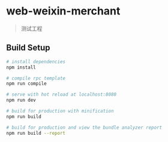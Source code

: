 # web-weixin-merchant

> 测试工程

## Build Setup

``` bash
# install dependencies
npm install

# compile rpc template
npm run compile

# serve with hot reload at localhost:8080
npm run dev

# build for production with minification
npm run build

# build for production and view the bundle analyzer report
npm run build --report
```
